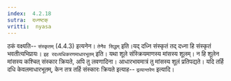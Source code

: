 ```yaml
---
index:  4.2.18
sutra:  दध्नष्टक्
vritti:  nyasa
---
```


ठकं वक्ष्यति-- `संस्कृतम्` (4.4.3) इत्यनेन। `तेनैव सिद्धम्` इति।यद् दध्नि संस्कृतं तद् दध्ना हि संस्कृतं भवतीत्यभिप्रायः। `इह रदध्यधिकरणमाधारभूतम्` इति। यथा शूले संस्क्रियमाणस्य मांसस्य शूलम्। न हि शूलेन मांसस्य कश्चित् संस्कार क्रियते, अपि तु लवणादिना। आधारभावमात्रं तु मांसस्य शूलं प्रतिपद्यते। यदि तर्हि दधि केवलमाधारभूतम्, केन तत्र तर्हि संस्कारः क्रियते इत्याह-- `द्रव्यान्तरेण` इत्यादि।


